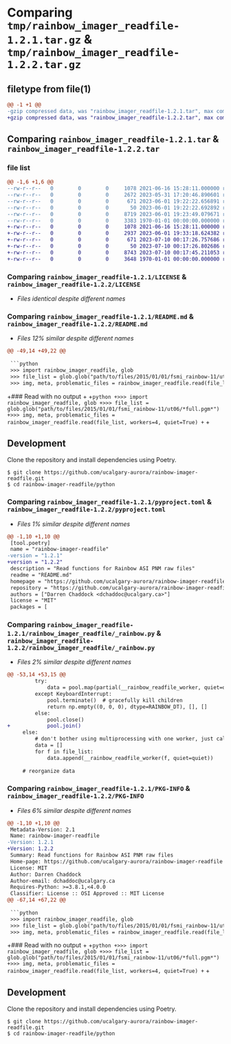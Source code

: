 # Comparing `tmp/rainbow_imager_readfile-1.2.1.tar.gz` & `tmp/rainbow_imager_readfile-1.2.2.tar.gz`

## filetype from file(1)

```diff
@@ -1 +1 @@
-gzip compressed data, was "rainbow_imager_readfile-1.2.1.tar", max compression
+gzip compressed data, was "rainbow_imager_readfile-1.2.2.tar", max compression
```

## Comparing `rainbow_imager_readfile-1.2.1.tar` & `rainbow_imager_readfile-1.2.2.tar`

### file list

```diff
@@ -1,6 +1,6 @@
--rw-r--r--   0        0        0     1078 2021-06-16 15:28:11.000000 rainbow_imager_readfile-1.2.1/LICENSE
--rw-r--r--   0        0        0     2672 2023-05-31 17:20:46.890601 rainbow_imager_readfile-1.2.1/README.md
--rw-r--r--   0        0        0      671 2023-06-01 19:22:22.656891 rainbow_imager_readfile-1.2.1/pyproject.toml
--rw-r--r--   0        0        0       50 2023-06-01 19:22:22.692892 rainbow_imager_readfile-1.2.1/rainbow_imager_readfile/__init__.py
--rw-r--r--   0        0        0     8719 2023-06-01 19:23:49.079671 rainbow_imager_readfile-1.2.1/rainbow_imager_readfile/_rainbow.py
--rw-r--r--   0        0        0     3383 1970-01-01 00:00:00.000000 rainbow_imager_readfile-1.2.1/PKG-INFO
+-rw-r--r--   0        0        0     1078 2021-06-16 15:28:11.000000 rainbow_imager_readfile-1.2.2/LICENSE
+-rw-r--r--   0        0        0     2937 2023-06-01 19:33:18.624382 rainbow_imager_readfile-1.2.2/README.md
+-rw-r--r--   0        0        0      671 2023-07-10 00:17:26.757686 rainbow_imager_readfile-1.2.2/pyproject.toml
+-rw-r--r--   0        0        0       50 2023-07-10 00:17:26.802686 rainbow_imager_readfile-1.2.2/rainbow_imager_readfile/__init__.py
+-rw-r--r--   0        0        0     8743 2023-07-10 00:17:45.211053 rainbow_imager_readfile-1.2.2/rainbow_imager_readfile/_rainbow.py
+-rw-r--r--   0        0        0     3648 1970-01-01 00:00:00.000000 rainbow_imager_readfile-1.2.2/PKG-INFO
```

### Comparing `rainbow_imager_readfile-1.2.1/LICENSE` & `rainbow_imager_readfile-1.2.2/LICENSE`

 * *Files identical despite different names*

### Comparing `rainbow_imager_readfile-1.2.1/README.md` & `rainbow_imager_readfile-1.2.2/README.md`

 * *Files 12% similar despite different names*

```diff
@@ -49,14 +49,22 @@
 
 ```python
 >>> import rainbow_imager_readfile, glob
 >>> file_list = glob.glob("path/to/files/2015/01/01/fsmi_rainbow-11/ut06/*full.pgm*")
 >>> img, meta, problematic_files = rainbow_imager_readfile.read(file_list, workers=4)
 ```
 
+### Read with no output
+
+```python
+>>> import rainbow_imager_readfile, glob
+>>> file_list = glob.glob("path/to/files/2015/01/01/fsmi_rainbow-11/ut06/*full.pgm*")
+>>> img, meta, problematic_files = rainbow_imager_readfile.read(file_list, workers=4, quiet=True)
+```
+
 ## Development
 
 Clone the repository and install dependencies using Poetry.
 
 ```console
 $ git clone https://github.com/ucalgary-aurora/rainbow-imager-readfile.git
 $ cd rainbow-imager-readfile/python
```

### Comparing `rainbow_imager_readfile-1.2.1/pyproject.toml` & `rainbow_imager_readfile-1.2.2/pyproject.toml`

 * *Files 1% similar despite different names*

```diff
@@ -1,10 +1,10 @@
 [tool.poetry]
 name = "rainbow-imager-readfile"
-version = "1.2.1"
+version = "1.2.2"
 description = "Read functions for Rainbow ASI PNM raw files"
 readme = "README.md"
 homepage = "https://github.com/ucalgary-aurora/rainbow-imager-readfile"
 repository = "https://github.com/ucalgary-aurora/rainbow-imager-readfile"
 authors = ["Darren Chaddock <dchaddoc@ucalgary.ca>"]
 license = "MIT"
 packages = [
```

### Comparing `rainbow_imager_readfile-1.2.1/rainbow_imager_readfile/_rainbow.py` & `rainbow_imager_readfile-1.2.2/rainbow_imager_readfile/_rainbow.py`

 * *Files 2% similar despite different names*

```diff
@@ -53,14 +53,15 @@
         try:
             data = pool.map(partial(__rainbow_readfile_worker, quiet=quiet), file_list)
         except KeyboardInterrupt:
             pool.terminate()  # gracefully kill children
             return np.empty((0, 0, 0), dtype=RAINBOW_DT), [], []
         else:
             pool.close()
+            pool.join()
     else:
         # don't bother using multiprocessing with one worker, just call the worker function directly
         data = []
         for f in file_list:
             data.append(__rainbow_readfile_worker(f, quiet=quiet))
 
     # reorganize data
```

### Comparing `rainbow_imager_readfile-1.2.1/PKG-INFO` & `rainbow_imager_readfile-1.2.2/PKG-INFO`

 * *Files 6% similar despite different names*

```diff
@@ -1,10 +1,10 @@
 Metadata-Version: 2.1
 Name: rainbow-imager-readfile
-Version: 1.2.1
+Version: 1.2.2
 Summary: Read functions for Rainbow ASI PNM raw files
 Home-page: https://github.com/ucalgary-aurora/rainbow-imager-readfile
 License: MIT
 Author: Darren Chaddock
 Author-email: dchaddoc@ucalgary.ca
 Requires-Python: >=3.8.1,<4.0.0
 Classifier: License :: OSI Approved :: MIT License
@@ -67,14 +67,22 @@
 
 ```python
 >>> import rainbow_imager_readfile, glob
 >>> file_list = glob.glob("path/to/files/2015/01/01/fsmi_rainbow-11/ut06/*full.pgm*")
 >>> img, meta, problematic_files = rainbow_imager_readfile.read(file_list, workers=4)
 ```
 
+### Read with no output
+
+```python
+>>> import rainbow_imager_readfile, glob
+>>> file_list = glob.glob("path/to/files/2015/01/01/fsmi_rainbow-11/ut06/*full.pgm*")
+>>> img, meta, problematic_files = rainbow_imager_readfile.read(file_list, workers=4, quiet=True)
+```
+
 ## Development
 
 Clone the repository and install dependencies using Poetry.
 
 ```console
 $ git clone https://github.com/ucalgary-aurora/rainbow-imager-readfile.git
 $ cd rainbow-imager-readfile/python
```

